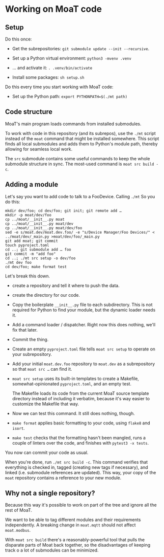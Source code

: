 # Working on MoaT code

## Setup

Do this once:

* Get the subrepositories:
  `git submodule update --init --recursive`.

* Set up a Python virtual environment:
  `python3 -mvenv .venv`

* … and activate it:
  `. .venv/bin/activate`

* Install some packages:
  `sh setup.sh`

Do this every time you start working with MoaT code:

* Set up the Python path:
  `export PYTHONPATH=$(./mt path)`


## Code structure

MoaT's main program loads commands from installed submodules.

To work with code in this repository (and its subrepos), use the `./mt`
script instead of the `moat` command that might be installed somewhere.
This script finds all local submodules and adds them to Python's module
path, thereby allowing for seamless local work.

The `src` submodule contains some useful commands to keep the whole
submodule structure in sync. The most-used command is `moat src build -c`.

## Adding a module

Let's say you want to add code to talk to a FooDevice. Calling `./mt` So you do this:

    mkdir dev/foo; cd dev/foo; git init; git remote add …
    mkdir -p moat/dev/foo
    cp ../moat/__init__.py moat
    cp ../moat/__init__.py moat/dev
    cp ../moat/__init__.py moat/dev/foo
    sed -e s/moat.dev/moat.dev.foo/ -e "s/Device Manager/Foo Devices/" < ../moat/dev/_main.py >moat/dev/foo/_main.py
    git add moat; git commit
    touch pyproject.toml
    cd ..; git submodule add … foo
    git commit -m "add foo"
    cd ..; ./mt src setup -o dev/foo
    ./mt dev foo
    cd dev/foo; make format test

Let's break this down.

* create a repository and tell it where to push the data.

* create the directory for our code.

* Copy the boilerplate `__init__.py` file to each subdirectory. This is not
  required for Python to find your module, but the dynamic loader needs it.

* Add a command loader / dispatcher. Right now this does nothing, we'll fix that
  later.

* Commit the thing.

+ Create an empty `pyproject.toml` file tells `moat src setup` to operate
  on your subrepository.

* Add your initial `moat.dev.foo` repository to `moat.dev` as a subrepository so
  that `moat src …` can find it.

* `moat src setup` uses its built-in templates to create a Makefile,
  somewhat-opinionated `pyproject.toml`, and an empty test.

  The Makefile loads its code from the current MoaT source template
  directory instead of including it verbatim, because it's way easier to
  customize the Makefile that way.

* Now we can test this command. It still does nothing, though.

* `make format` applies basic formatting to your code, using `flake8` and
  `isort`.

* `make test` checks that the formatting hasn't been mangled, runs a couple
  of linters over the code, and finishes with `pytest3 -x tests`.

You now can commit your code as usual.

When you're done, run `./mt src build -c`. This command verifies that
everything is checked in, tagged (creating new tags if necessary), and
linked (i.e. submodule references are updated). This way, your copy of the
`moat` repository contains a reference to your new module.


## Why not a single repository?

Because this way it's possible to work on part of the tree and ignore all
the rest of MoaT.

We want to be able to tag different modules and their requirements
independently. A breaking change in `moat.mqtt` should not affect
`moat.modbus`.

With `moat src build` there's a reasonably-powerful tool that pulls the
disparate parts of Moat back together, so the disadvantages of keeping
track o a lot of submodules can be minimized.
